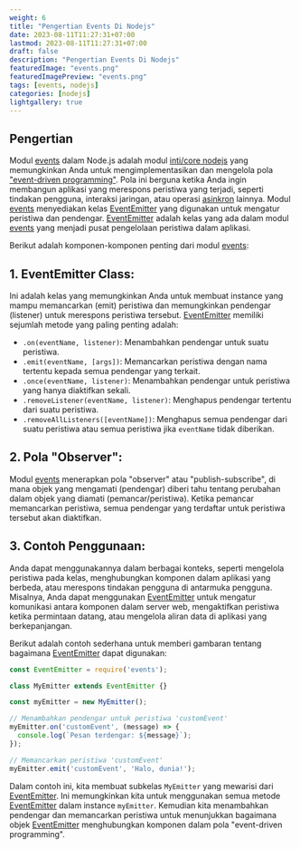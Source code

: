 ```yaml
---
weight: 6
title: "Pengertian Events Di Nodejs"
date: 2023-08-11T11:27:31+07:00
lastmod: 2023-08-11T11:27:31+07:00
draft: false
description: "Pengertian Events Di Nodejs"
featuredImage: "events.png"
featuredImagePreview: "events.png"
tags: [events, nodejs]
categories: [nodejs]
lightgallery: true
---
```

## Pengertian
Modul [events](https://nodejs.org/docs/latest-v18.x/api/events.html#events) dalam Node.js adalah modul [inti/core nodejs](https://codeburst.io/all-about-core-nodejs-part-1-b9f4b0a83278) yang memungkinkan Anda untuk mengimplementasikan dan mengelola pola ["event-driven programming"](https://en.wikipedia.org/wiki/Event-driven_programming). Pola ini berguna ketika Anda ingin membangun aplikasi yang merespons peristiwa yang terjadi, seperti tindakan pengguna, interaksi jaringan, atau operasi [asinkron](https://developer.mozilla.org/en-US/docs/Learn/JavaScript/Asynchronous/Introducing) lainnya. Modul [events](https://nodejs.org/docs/latest-v18.x/api/events.html#events) menyediakan kelas [EventEmitter](https://nodejs.org/docs/latest-v18.x/api/events.html#events_eventemitter) yang digunakan untuk mengatur peristiwa dan pendengar. [EventEmitter](https://nodejs.org/docs/latest-v18.x/api/events.html#events_eventemitter) adalah kelas yang ada dalam modul [events](https://nodejs.org/docs/latest-v18.x/api/events.html#events) yang menjadi pusat pengelolaan peristiwa dalam aplikasi.

Berikut adalah komponen-komponen penting dari modul [events](https://nodejs.org/docs/latest-v18.x/api/events.html#events):

## 1. **EventEmitter Class**: 

Ini adalah kelas yang memungkinkan Anda untuk membuat instance yang mampu memancarkan (emit) peristiwa dan memungkinkan pendengar (listener) untuk merespons peristiwa tersebut. [EventEmitter](https://nodejs.org/docs/latest-v18.x/api/events.html#events_eventemitter) memiliki sejumlah metode yang paling penting adalah:

   - `.on(eventName, listener)`: Menambahkan pendengar untuk suatu peristiwa.
   - `.emit(eventName, [args])`: Memancarkan peristiwa dengan nama tertentu kepada semua pendengar yang terkait.
   - `.once(eventName, listener)`: Menambahkan pendengar untuk peristiwa yang hanya diaktifkan sekali.
   - `.removeListener(eventName, listener)`: Menghapus pendengar tertentu dari suatu peristiwa.
   - `.removeAllListeners([eventName])`: Menghapus semua pendengar dari suatu peristiwa atau semua peristiwa jika `eventName` tidak diberikan.

## 2. **Pola "Observer"**: 

Modul [events](https://nodejs.org/docs/latest-v18.x/api/events.html#events) menerapkan pola "observer" atau "publish-subscribe", di mana objek yang mengamati (pendengar) diberi tahu tentang perubahan dalam objek yang diamati (pemancar/peristiwa). Ketika pemancar memancarkan peristiwa, semua pendengar yang terdaftar untuk peristiwa tersebut akan diaktifkan.

## 3. **Contoh Penggunaan**: 

Anda dapat menggunakannya dalam berbagai konteks, seperti mengelola peristiwa pada kelas, menghubungkan komponen dalam aplikasi yang berbeda, atau merespons tindakan pengguna di antarmuka pengguna. Misalnya, Anda dapat menggunakan [EventEmitter](https://nodejs.org/docs/latest-v18.x/api/events.html#events_eventemitter) untuk mengatur komunikasi antara komponen dalam server web, mengaktifkan peristiwa ketika permintaan datang, atau mengelola aliran data di aplikasi yang berkepanjangan.

Berikut adalah contoh sederhana untuk memberi gambaran tentang bagaimana [EventEmitter](https://nodejs.org/docs/latest-v18.x/api/events.html#events_eventemitter) dapat digunakan:

```javascript
const EventEmitter = require('events');

class MyEmitter extends EventEmitter {}

const myEmitter = new MyEmitter();

// Menambahkan pendengar untuk peristiwa 'customEvent'
myEmitter.on('customEvent', (message) => {
  console.log(`Pesan terdengar: ${message}`);
});

// Memancarkan peristiwa 'customEvent'
myEmitter.emit('customEvent', 'Halo, dunia!');
```

Dalam contoh ini, kita membuat subkelas `MyEmitter` yang mewarisi dari [EventEmitter](https://nodejs.org/docs/latest-v18.x/api/events.html#events_eventemitter). Ini memungkinkan kita untuk menggunakan semua metode [EventEmitter](https://nodejs.org/docs/latest-v18.x/api/events.html#events_eventemitter) dalam instance `myEmitter`. Kemudian kita menambahkan pendengar dan memancarkan peristiwa untuk menunjukkan bagaimana objek [EventEmitter](https://nodejs.org/docs/latest-v18.x/api/events.html#events_eventemitter) menghubungkan komponen dalam pola "event-driven programming".